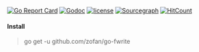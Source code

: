 [![Go Report Card](https://goreportcard.com/badge/github.com/zofan/go-fwrite)](https://goreportcard.com/report/github.com/zofan/go-fwrite)
[![Godoc](http://img.shields.io/badge/godoc-reference-blue.svg?style=flat)](https://godoc.org/github.com/zofan/go-fwrite)
[![license](http://img.shields.io/badge/license-MIT-red.svg?style=flat)](https://raw.githubusercontent.com/zofan/go-fwrite/master/LICENSE)
[![Sourcegraph](https://sourcegraph.com/github.com/zofan/go-fwrite/-/badge.svg)](https://sourcegraph.com/github.com/zofan/go-fwrite?badge)
[![HitCount](http://hits.dwyl.io/zofan/go-fwrite.svg)](http://hits.dwyl.io/zofan/go-fwrite)

#### Install

> go get -u github.com/zofan/go-fwrite
